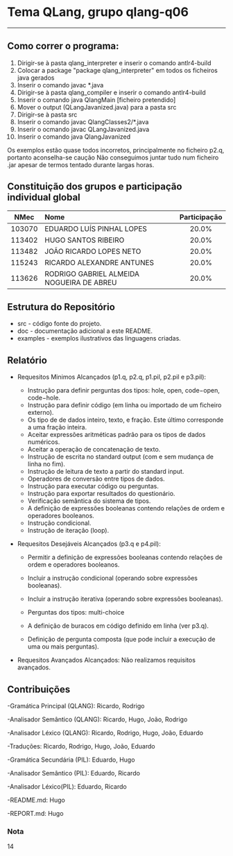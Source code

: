 # Tema **QLang**, grupo **qlang-q06**
-----

## Como correr o programa:

1. Dirigir-se à pasta qlang_interpreter e inserir o comando antlr4-build
2. Colocar a package "package qlang_interpreter" em todos os ficheiros java gerados
3. Inserir o comando javac *.java
4. Dirigir-se à pasta qlang_compiler e inserir o comando antlr4-build
5. Inserir o comando java QlangMain [ficheiro pretendido]
6. Mover o output (QLangJavanized.java) para a pasta src
7. Dirigir-se à pasta src
8. Inserir o comando javac QlangClasses2/*.java
9. Inserir o ocmando javac QLangJavanized.java
10. Inserir o comando java QlangJavanized

Os exemplos estão quase todos incorretos, principalmente no ficheiro p2.q, portanto aconselha-se caução
Não conseguimos juntar tudo num ficheiro .jar apesar de termos tentado durante largas horas.

## Constituição dos grupos e participação individual global

| NMec | Nome | Participação |
|:---:|:---|:---:|
| 103070 | EDUARDO LUÍS PINHAL LOPES | 20.0% |
| 113402 | HUGO SANTOS RIBEIRO | 20.0% |
| 113482 | JOÃO RICARDO LOPES NETO | 20.0% |
| 115243 | RICARDO ALEXANDRE ANTUNES | 20.0% |
| 113626 | RODRIGO GABRIEL ALMEIDA NOGUEIRA DE ABREU | 20.0% |

## Estrutura do Repositório

  * src - código fonte do projeto.
  * doc - documentação adicional a este README.
  * examples - exemplos ilustrativos das linguagens criadas.

## Relatório

  * Requesitos Minimos Alcançados (p1.q, p2.q, p1.pil, p2.pil e p3.pil):
    * Instrução para definir perguntas dos tipos: hole, open, code−open, code−hole.
    * Instrução para definir código (em linha ou importado de um ficheiro externo).
    * Os tipo de de dados inteiro, texto, e fração. Este último corresponde a uma fração inteira.
    * Aceitar expressões aritméticas padrão para os tipos de dados numéricos.
    * Aceitar a operação de concatenação de texto.
    * Instrução de escrita no standard output (com e sem mudança de linha no fim).
    * Instrução de leitura de texto a partir do standard input.
    * Operadores de conversão entre tipos de dados.
    * Instrução para executar código ou perguntas.
    * Instrução para exportar resultados do questionário.
    * Verificação semântica do sistema de tipos.
    * A definição de expressões booleanas contendo relações de ordem e operadores booleanos.
    * Instrução condicional.
    * Instrução de iteração (loop).


  * Requesitos Desejáveis Alcançados (p3.q e p4.pil):
    * Permitir a definição de expressões booleanas contendo relações de ordem e operadores booleanos.
    * Incluir a instrução condicional (operando sobre expressões booleanas).
    * Incluir a instrução iterativa (operando sobre expressões booleanas).

    
    * Perguntas dos tipos: multi-choice 
    * A definição de buracos em código definido em linha (ver p3.q).
    * Definição de pergunta composta (que pode incluir a execução de uma ou mais perguntas).
  

  * Requesitos Avançados Alcançados:
    Não realizamos requisitos avançados.


## Contribuições

-Gramática Principal (QLANG): Ricardo, Rodrigo

-Analisador Semântico (QLANG): Ricardo, Hugo, João, Rodrigo

-Analisador Léxico (QLANG): Ricardo, Rodrigo, Hugo, João, Eduardo

-Traduções: Ricardo, Rodrigo, Hugo, João, Eduardo

-Gramática Secundária (PIL): Eduardo, Hugo

-Analisador Semântico (PIL): Eduardo, Ricardo

-Analisador Léxico(PIL): Eduardo, Ricardo

-README.md: Hugo

-REPORT.md: Hugo


### Nota
14
